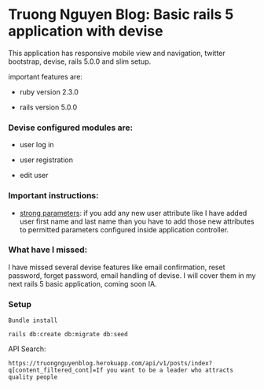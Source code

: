 # Truong Nguyen Blog: Basic rails 5 application with devise

This application has responsive mobile view and navigation, twitter bootstrap, devise, rails 5.0.0 and slim setup.

important features are:

* ruby version 2.3.0

* rails version 5.0.0

### Devise configured modules are:

* user log in

* user registration

* edit user

### Important instructions:

* [strong parameters](https://github.com/plataformatec/devise#strong-parameters): if you add any new user attribute like I have added user first name and last name than you have to add those new attributes to permitted parameters configured inside application controller. 

### What have I missed:
I have missed several devise features like email confirmation, reset password, forget password, email handling of devise. I will cover them in my next rails 5 basic application, coming soon IA.

### Setup

``` Bundle install ```

``` rails db:create db:migrate db:seed ```

API Search:

```
https://truongnguyenblog.herokuapp.com/api/v1/posts/index?q[content_filtered_cont]=If you want to be a leader who attracts quality people
```
